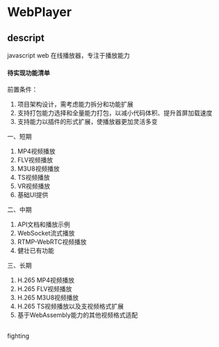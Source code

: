 # WebPlayer

## descript

javascript web 在线播放器，专注于播放能力

#### 待实现功能清单

前置条件：
  1. 项目架构设计，需考虑能力拆分和功能扩展
  2. 支持打包能力选择和全量能力打包，以减小代码体积、提升首屏加载速度
  3. 支持能力以插件的形式扩展，使播放器更加灵活多变

一、短期
1. MP4视频播放
2. FLV视频播放
3. M3U8视频播放
4. TS视频播放
5. VR视频播放
6. 基础UI提供

二、中期
1. API文档和播放示例
2. WebSocket流式播放
3. RTMP-WebRTC视频播放
4. 健壮已有功能

三、长期
1. H.265 MP4视频播放
2. H.265 FLV视频播放
3. H.265 M3U8视频播放
4. H.265 TS视频播放以及支视频格式扩展
5. 基于WebAssembly能力的其他视频格式适配


## 
fighting
